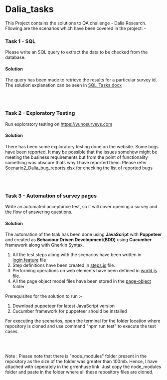 ﻿# Dalia_tasks

This Project contains the solutions to QA challenge - Dalia Research. Fllowing are the scenarios which have been covered in the project: -

### Task 1 - SQL ###
Please write an SQL query to extract the data to be checked from the database.

#### Solution ####
The query has been made to retrieve the results for a particular survey id. The solution explanation can be seen in [SQL_Tasks.docx](SQL_Tasks.docx)

<br></br>

### Task 2 - Exploratory Testing ###
Run exploratory testing on https://yunosurveys.com 

#### Solution ####
There has been some exploratory testing done on the website. Some bugs have been reported. It may be possible that the issues somehow might be meeting the business requirements but from the point of functionality something was obscure thats why I have reported them. Please refer [Scenario2_Dalia_bug_reports.xlsx](Scenario2_Dalia_bug_reports.xlsx) for checking the list of reported bugs

<br></br>

### Task 3 - Automation of survey pages ###
Write an automated acceptance test, so it will cover opening a survey and the flow of answering questions.

#### Solution ####
The automation of the tsak has been done using <b>JavaScript</b> with <b>Puppeteer</b> and created as <b>Behaviour Driven Development(BDD)</b> using <b>Cucumber</b> framework along with Gherkin Syntax.

1. All the test steps along with the scenarios have been written in [login.feature](features/login.feature) file 
2. Step definitions have been created in [steps.js](features/support/steps.js) file.
3. Performing operations on web elements have been defined in [world.js](features/support/world.js) file.
4. All the page object model files have been stored in the [page-object](page-objects) folder

Prerequisites for the solution to run :-
1. Download puppeteer for latest JavaScript version
1. Cucumber framework for puppeteer should be installed

For executing the scenarios, open the terminal for the folder location where repository is cloned and use command "npm run test" to execute the test cases.

<br></br>

Note : Please note that there is "node_modules" folder present in the repository as the size of the folder was greater than 100mb. Hence, I have attached with seperately in the grrenhuse link. Just copy the node_modules folder and paste in the folder where all these repository files are cloned.
